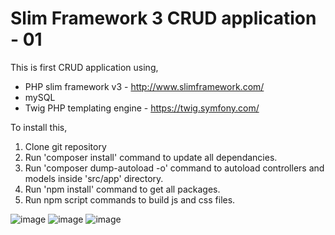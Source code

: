 # Slim Framework 3 CRUD application - 01
This is first CRUD application using,
- PHP slim framework v3 - http://www.slimframework.com/
- mySQL
- Twig PHP templating engine - https://twig.symfony.com/

To install this,
   1. Clone git repository
   2. Run 'composer install' command to update all dependancies.
   3. Run 'composer dump-autoload -o' command to autoload controllers and models inside 'src/app' directory.
   4. Run 'npm install' command to get all packages.
   5. Run npm script commands to build js and css files.
   
![image](https://user-images.githubusercontent.com/40564817/74610350-9d661780-5118-11ea-87f6-f839d9e399fe.png)
![image](https://user-images.githubusercontent.com/40564817/74610355-b242ab00-5118-11ea-8d86-5f096b9bdd17.png)
![image](https://user-images.githubusercontent.com/40564817/74610384-c5557b00-5118-11ea-9680-27d8d370d4fc.png)



